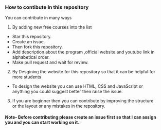 ### How to contibute in this repository 

You can contribute in many ways 

1. By adding new free courses into the list 

- Star this repository.
- Create an issue.
- Then fork this repository.
- Add description about the program ,official website and youtube link in alphabetical order.
- Make pull request and wait for review.

2. By Desgining the website for this repository so that it can be helpful for more students

 - To design the website you can use HTML, CSS and JavaScript or anything you could suggest better then raise the issue.

3. If you are beginner then you can contribute by improving the structure or the layout or any mistakes in the repository.

#### Note- Before contributing please create an issue first so that I can assign you and you can start working on it.
